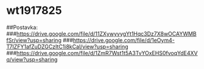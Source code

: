 # wt1917825

##Postavka:
###https://drive.google.com/file/d/11ZXywyvygYt1Hqc3Dz7X8wOCAYWMBfSr/view?usp=sharing
###https://drive.google.com/file/d/1eOym4-T7IZFY1afZuDZGCzItC1i8kCal/view?usp=sharing
###https://drive.google.com/file/d/1ZmR7Wst1t5A3TvYOxEHS0fvoqYdE4XVq/view?usp=sharing
